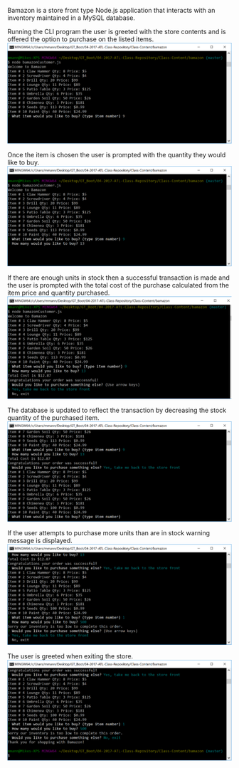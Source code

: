 
Bamazon is a store front type Node.js application that interacts with an inventory maintained in a MySQL database.  

Running the CLI program the user is greeted with the store contents and is offered the option to purchase on the listed items.  
![store front](/images/bamazon1.png)

Once the item is chosen the user is prompted with the quantity they would like to buy.
![quantity selected](/images/bamazon2.png)

If there are enough units in stock then a successful transaction is made and the user is prompted with the total cost of the purchase calculated from the item price and quantity purchased.
![successful transaction](/images/bamazon3.png)

The database is updated to reflect the transaction by decreasing the stock quantity of the purchased item.
![updated store front](/images/bamazon4.png)

If the user attempts to purchase more units than are in stock warning message is displayed.
![unsuccessful transaction](/images/bamazon5.png)

The user is greeted when exiting the store.
![store exit](/images/bamazon6.png)

